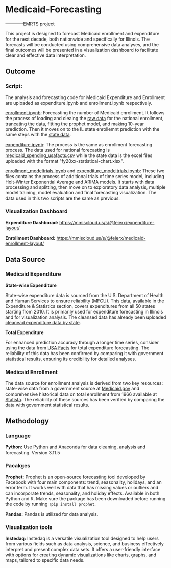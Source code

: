 # Medicaid-Forecasting
————EMRTS project

This project is designed to forecast Medicaid enrollment and expenditure for the next decade, both nationwide and specifically for Illinois. The forecasts will be conducted using comprehensive data analyses, and the final outcomes will be presented in a visualization dashboard to facilitate clear and effective data interpretation.

## Outcome
### Script:
The analysis and forecasting code for Medicaid Expenditure and Enrollment are uploaded as expenditure.ipynb and enrollment.ipynb respectively.

[enrollment.ipynb](enrollment.ipynb): Forecasting the number of Medicaid enrollment. It follows the process of loading and cleaing the [raw data](statistic_id245347_total-medicaid-enrollment-1966-2022.xlsx) for the national enrollment, trancating the data, fitting the prophet model, and making 10-year prediction. Then it moves on to the IL state enrollemnt prediction with the same steps with the [state data](IL_enrollment.csv).

[expenditure.ipynb](expenditure.ipynb): The process is the same as enrollment forecasting process. The data used for national forecasting is [medicaid_spending_usafacts.csv](medicaid_spending_usafacts.csv) while the state data is the excel files uploaded with the format "fy20xx-statistical-chart.xlsx".

[enrollment_modeltrials.ipynb](enrollment_modeltrials.ipynb) and [expenditure_modeltrials.ipynb](expenditure_modeltrials.ipynb): These two files contains the process of additional trials of time series model, including Holt-Winter Exponential Average and ARIMA models. It starts with data processing and splitting, then move on to exploratory data analysis, multiple model training, model evaluation and final forecasting visualization. The data used in this two scripts are the same as previous.


### Visualization Dashboard

**Expenditure Dashborad:** https://mmiscloud.us/s/@feierx/expenditure-layout/

**Enrollment Dashboard:** https://mmiscloud.us/s/@feierx/medicaid-enrollment-layout/

## Data Source
### Medicaid Expenditure
**State-wise Expenditure**

State-wise expenditure data is sourced from the U.S. Department of Health and Human Services to ensure reliability ([MFCU](https://oig.hhs.gov/fraud/medicaid-fraud-control-units-mfcu/)). This data, available in the Expenditure & Statistics section, covers expenditures from all 50 states starting from 2010. It is primarily used for expenditure forecasting in Illinois and for visualization analysis. The cleansed data has already been uploaded [cleanead expenditure data by state](by_state.csv).

**Total Expenditure** 

For enhanced prediction accuracy through a longer time series, consider using the data from [USA Facts](https://usafacts.org/data/topics/people-society/poverty/poverty-programs/medicaid-spending/) for total expenditure forecasting. The reliability of this data has been confirmed by comparing it with government statistical results, ensuring its credibility for detailed analyses.

### Medicaid Enrollment
The data source for enrollment analysis is derived from two key resources: state-wise data from a government source at [Medicaid.gov](https://data.medicaid.gov/dataset/6165f45b-ca93-5bb5-9d06-db29c692a360/data) and comprehensive historical data on total enrollment from 1966 available at [Statista](https://www.statista.com/statistics/245347/total-medicaid-enrollment-since-1966/). The reliability of these sources has been verified by comparing the data with government statistical results.

## Methodology
### Language
**Python:** Use Python and Anaconda for data cleaning, analysis and forecasting. Version 3.11.5

### Pacakges
**Prophet:** Prophet is an open-source forecasting tool developed by Facebook with four main components: trend, seasonality, holidays, and an error term. It works well with data that has missing values or outliers and can incorporate trends, seasonality, and holiday effects. Available in both Python and R. Make sure the package has been downloaded before running the code by running `!pip install prophet`.

**Pandas:** Pandas is utilized for data analysis.

### Visualization tools
**Instedaq:** Instedaq is a versatile visualization tool designed to help users from various fields such as data analysis, science, and business effectively interpret and present complex data sets. It offers a user-friendly interface with options for creating dynamic visualizations like charts, graphs, and maps, tailored to specific data needs.
